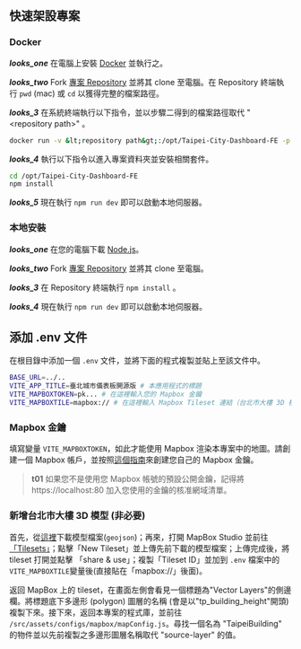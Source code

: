 ## 快速架設專案

### Docker

**_looks_one_** 在電腦上安裝 [Docker](https://www.docker.com/products/docker-desktop/) 並執行之。

**_looks_two_** Fork [專案 Repository](https://github.com/tpe-doit/Taipei-City-Dashboard-FE) 並將其 clone 至電腦。在 Repository 終端執行 `pwd` (mac) 或 `cd` 以獲得完整的檔案路徑。

**_looks_3_** 在系統終端執行以下指令，並以步驟二得到的檔案路徑取代 "&lt;repository path&gt;" 。

```bash
docker run -v &lt;repository path&gt;:/opt/Taipei-City-Dashboard-FE -p 80:80 -it node:18.18.1-alpine3.18  sh
```

**_looks_4_** 執行以下指令以進入專案資料夾並安裝相關套件。

```bash
cd /opt/Taipei-City-Dashboard-FE
npm install
```

**_looks_5_** 現在執行 `npm run dev` 即可以啟動本地伺服器。

### 本地安裝

**_looks_one_** 在您的電腦下載 [Node.js](https://nodejs.org/en)。

**_looks_two_** Fork [專案 Repository](https://github.com/tpe-doit/Taipei-City-Dashboard-FE) 並將其 clone 至電腦。

**_looks_3_** 在 Repository 終端執行 `npm install` 。

**_looks_4_** 現在執行 `npm run dev` 即可以啟動本地伺服器。

## 添加 .env 文件

在根目錄中添加一個 `.env` 文件，並將下面的程式複製並貼上至該文件中。

```bash
BASE_URL=../..
VITE_APP_TITLE=臺北城市儀表板開源版 # 本應用程式的標題
VITE_MAPBOXTOKEN=pk... # 在這裡輸入您的 Mapbox 金鑰
VITE_MAPBOXTILE=mapbox:// # 在這裡輸入 Mapbox Tileset 連結（台北市大樓 3D 模型）
```

### Mapbox 金鑰

填寫變量 `VITE_MAPBOXTOKEN`，如此才能使用 Mapbox 渲染本專案中的地圖。請創建一個 Mapbox 帳戶，並按照[這個指南](https://docs.mapbox.com/help/getting-started/access-tokens/)來創建您自己的 Mapbox 金鑰。

> **t01**
> 如果您不是使用您 Mapbox 帳號的預設公開金鑰，記得將 https://localhost:80 加入您使用的金鑰的核准網域清單。

### 新增台北市大樓 3D 模型 (非必要)

首先，從[這裡](https://drive.google.com/file/d/1cMBrq1gmSNAioogFZNqA5IyAmhXoeLVs/view?usp=drive_link)下載模型檔案(`geojson`)；再來，打開 MapBox Studio 並前往 [「Tilesets」](https://studio.mapbox.com/tilesets/)；點擊「New Tileset」並上傳先前下載的模型檔案；上傳完成後，將 tileset 打開並點擊 「share & use」；複製「Tileset ID」並加到 `.env` 檔案中的`VITE_MAPBOXTILE`變量後(直接貼在「mapbox://」後面)。

返回 MapBox 上的 tileset，在畫面左側會看見一個標題為"Vector Layers"的側邊欄。將標題底下多邊形 (polygon) 圖層的名稱 (會是以"tp_building_height"開頭) 複製下來。接下來，返回本專案的程式庫，並前往 `/src/assets/configs/mapbox/mapConfig.js`。尋找一個名為 "TaipeiBuilding" 的物件並以先前複製之多邊形圖層名稱取代 "source-layer" 的值。
